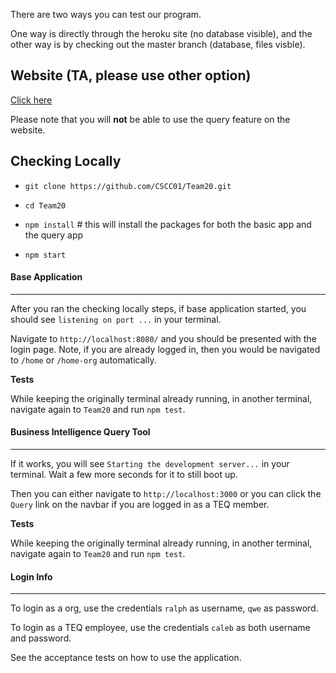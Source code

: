
There are two ways you can test our program.

One way is directly through the heroku site (no database visible), and the other way is by checking out the master branch (database, files visble).


## Website (TA, please use other option)
[Click here](https://team20-app.herokuapp.com/)

Please note that you will **not** be able to use the query feature on the website.



## Checking Locally


- `git clone https://github.com/CSCC01/Team20.git`

- `cd Team20`

- `npm install` # this will install the packages for both the basic app and the query app

- `npm start`

 

#### Base Application

----

After you ran the checking locally steps, if base application started, you should see  `listening on port ...` in your terminal.

Navigate to `http://localhost:8080/` and you should be presented with the login page. Note, if you are already logged in, then you would be navigated to `/home` or `/home-org` automatically.

**Tests**

While keeping the originally terminal already running, in another terminal, navigate again to `Team20` and run `npm test`.


#### Business Intelligence Query Tool

------

If it works, you will see `Starting the development server...` in your terminal. Wait a few more seconds for it to still boot up. 

Then you can either navigate to `http://localhost:3000` or you can click the `Query` link on the navbar if you are logged in as a TEQ member.

**Tests**

While keeping the originally terminal already running, in another terminal, navigate again to `Team20` and run `npm test`.


#### Login Info

-----

To login as a org, use the credentials `ralph` as username, `qwe` as password.

To login as a TEQ employee, use the credentials `caleb` as both username and password.

See the acceptance tests on how to use the application.

